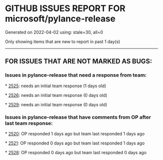 
# GITHUB ISSUES REPORT FOR microsoft/pylance-release


Generated on 2022-04-02 using: stale=30, all=0


Only showing items that are new to report in past 1 day(s)


---

## FOR ISSUES THAT ARE NOT MARKED AS BUGS:


### Issues in pylance-release that need a response from team:


\* [2525](https://github.com/microsoft/pylance-release/issues/2525 "Rename Symbol Unexpected Behavior"): needs an initial team response (1 days old)

\* [2526](https://github.com/microsoft/pylance-release/issues/2526 "Can't turn off autcomplete addBrackets setting"): needs an initial team response (0 days old)

\* [2529](https://github.com/microsoft/pylance-release/issues/2529 "Prompted to reload window every time on devcontainer open"): needs an initial team response (0 days old)

### Issues in pylance-release that have comments from OP after last team response:


\* [2520](https://github.com/microsoft/pylance-release/issues/2520 "Autocomplete unavailable on some module"): OP responded 1 days ago but team last responded 1 days ago

\* [2521](https://github.com/microsoft/pylance-release/issues/2521 "Expose config to filter diagnostics by pattern-matching"): OP responded 0 days ago but team last responded 1 days ago

\* [2528](https://github.com/microsoft/pylance-release/issues/2528 "Pylance 2022.3.4 shows errors with `python-box` Box class that is not thrown on 2022.3.3 or other IDEs/tools (like running `mypy` directly)"): OP responded 0 days ago but team last responded 0 days ago
